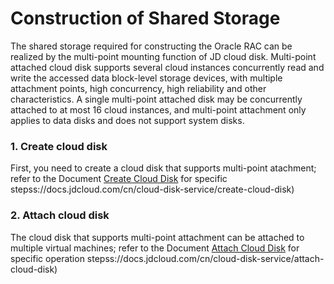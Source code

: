 # Construction of Shared Storage
The shared storage required for constructing the Oracle RAC can be realized by the multi-point mounting function of JD cloud disk. Multi-point attached cloud disk supports several cloud instances concurrently read and write the accessed data block-level storage devices, with multiple attachment points, high concurrency, high reliability and other characteristics. A single multi-point attached disk may be concurrently attached to at most 16 cloud instances, and multi-point attachment only applies to data disks and does not support system disks.

### 1. Create cloud disk
First, you need to create a cloud disk that supports multi-point atachment; refer to the Document [Create Cloud Disk](http) for specific stepss://docs.jdcloud.com/cn/cloud-disk-service/create-cloud-disk)

### 2. Attach cloud disk
The cloud disk that supports multi-point attachment can be attached to multiple virtual machines; refer to the Document [Attach Cloud Disk](http) for specific operation stepss://docs.jdcloud.com/cn/cloud-disk-service/attach-cloud-disk)
